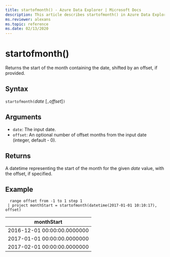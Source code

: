 ```yaml
---
title: startofmonth() - Azure Data Explorer | Microsoft Docs
description: This article describes startofmonth() in Azure Data Explorer.
ms.reviewer: alexans
ms.topic: reference
ms.date: 02/13/2020
---
```

# startofmonth()

Returns the start of the month containing the date, shifted by an offset, if provided.

## Syntax

`startofmonth(`*date* [`,`*offset*]`)`

## Arguments

* `date`: The input date.
* `offset`: An optional number of offset months from the input date (integer, default - 0).

## Returns

A datetime representing the start of the month for the given *date* value, with the offset, if specified.

## Example

```kusto
  range offset from -1 to 1 step 1
 | project monthStart = startofmonth(datetime(2017-01-01 10:10:17), offset) 
```

|monthStart|
|---|
|2016-12-01 00:00:00.0000000|
|2017-01-01 00:00:00.0000000|
|2017-02-01 00:00:00.0000000|